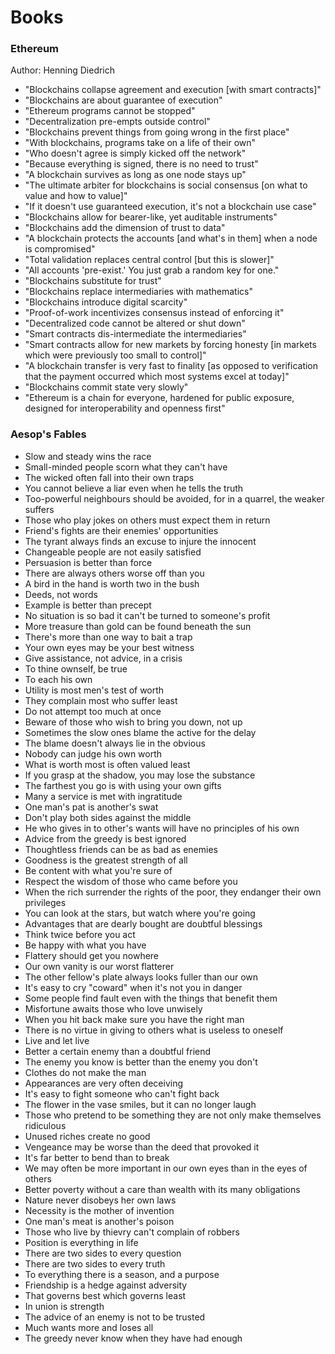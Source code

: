 Books
=====

### Ethereum

Author: Henning Diedrich

- "Blockchains collapse agreement and execution [with smart contracts]"
- "Blockchains are about guarantee of execution"
- "Ethereum programs cannot be stopped"
- "Decentralization pre-empts outside control"
- "Blockchains prevent things from going wrong in the first place"
- "With blockchains, programs take on a life of their own"
- "Who doesn't agree is simply kicked off the network"
- "Because everything is signed, there is no need to trust"
- "A blockchain survives as long as one node stays up"
- "The ultimate arbiter for blockchains is social consensus [on what to value and how to value]"
- "If it doesn't use guaranteed execution, it's not a blockchain use case"
- "Blockchains allow for bearer-like, yet auditable instruments"
- "Blockchains add the dimension of trust to data"
- "A blockchain protects the accounts [and what's in them] when a node is compromised"
- "Total validation replaces central control [but this is slower]"
- "All accounts 'pre-exist.' You just grab a random key for one."
- "Blockchains substitute for trust"
- "Blockchains replace intermediaries with mathematics"
- "Blockchains introduce digital scarcity"
- "Proof-of-work incentivizes consensus instead of enforcing it"
- "Decentralized code cannot be altered or shut down"
- "Smart contracts dis-intermediate the intermediaries"
- "Smart contracts allow for new markets by forcing honesty [in markets which were previously too small to control]"
- "A blockchain transfer is very fast to finality [as opposed to verification that the payment occurred which most systems excel at today]"
- "Blockchains commit state very slowly"
- "Ethereum is a chain for everyone, hardened for public exposure, designed for interoperability and openness first"

### Aesop's Fables

- Slow and steady wins the race
- Small-minded people scorn what they can't have
- The wicked often fall into their own traps
- You cannot believe a liar even when he tells the truth
- Too-powerful neighbours should be avoided, for in a quarrel, the weaker suffers
- Those who play jokes on others must expect them in return
- Friend's fights are their enemies' opportunities
- The tyrant always finds an excuse to injure the innocent
- Changeable people are not easily satisfied
- Persuasion is better than force
- There are always others worse off than you
- A bird in the hand is worth two in the bush
- Deeds, not words
- Example is better than precept
- No situation is so bad it can't be turned to someone's profit
- More treasure than gold can be found beneath the sun
- There's more than one way to bait a trap
- Your own eyes may be your best witness
- Give assistance, not advice, in a crisis
- To thine ownself, be true
- To each his own
- Utility is most men's test of worth
- They complain most who suffer least
- Do not attempt too much at once
- Beware of those who wish to bring you down, not up
- Sometimes the slow ones blame the active for the delay
- The blame doesn't always lie in the obvious
- Nobody can judge his own worth
- What is worth most is often valued least
- If you grasp at the shadow, you may lose the substance
- The farthest you go is with using your own gifts
- Many a service is met with ingratitude
- One man's pat is another's swat
- Don't play both sides against the middle
- He who gives in to other's wants will have no principles of his own
- Advice from the greedy is best ignored
- Thoughtless friends can be as bad as enemies
- Goodness is the greatest strength of all
- Be content with what you're sure of
- Respect the wisdom of those who came before you
- When the rich surrender the rights of the poor, they endanger their own privileges
- You can look at the stars, but watch where you're going
- Advantages that are dearly bought are doubtful blessings
- Think twice before you act
- Be happy with what you have
- Flattery should get you nowhere
- Our own vanity is our worst flatterer
- The other fellow's plate always looks fuller than our own
- It's easy to cry "coward" when it's not you in danger
- Some people find fault even with the things that benefit them
- Misfortune awaits those who love unwisely
- When you hit back make sure you have the right man
- There is no virtue in giving to others what is useless to oneself
- Live and let live
- Better a certain enemy than a doubtful friend
- The enemy you know is better than the enemy you don't
- Clothes do not make the man
- Appearances are very often deceiving
- It's easy to fight someone who can't fight back
- The flower in the vase smiles, but it can no longer laugh
- Those who pretend to be something they are not only make themselves ridiculous
- Unused riches create no good
- Vengeance may be worse than the deed that provoked it
- It's far better to bend than to break
- We may often be more important in our own eyes than in the eyes of others
- Better poverty without a care than wealth with its many obligations
- Nature never disobeys her own laws
- Necessity is the mother of invention
- One man's meat is another's poison
- Those who live by thievry can't complain of robbers
- Position is everything in life
- There are two sides to every question
- There are two sides to every truth
- To everything there is a season, and a purpose
- Friendship is a hedge against adversity
- That governs best which governs least
- In union is strength
- The advice of an enemy is not to be trusted
- Much wants more and loses all
- The greedy never know when they have had enough
